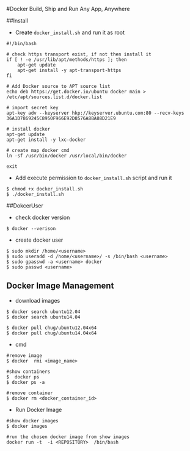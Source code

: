#Docker
Build, Ship and Run Any App, Anywhere

##Install

* Create `docker_install.sh` and run it as root

```
#!/bin/bash

# check https transport exist, if not then install it
if [ ! -e /usr/lib/apt/methods/https ]; then
	apt-get update
	apt-get install -y apt-transport-https
fi

# Add Docker source to APT source list
echo deb https://get.docker.io/ubuntu docker main > /etc/apt/sources.list.d/docker.list

# import secret key
apt-key adv --keyserver hkp://keyserver.ubuntu.com:80 --recv-keys 36A1D7869245C8950F966E92D8576A8BA88D21E9

# install docker
apt-get update
apt-get install -y lxc-docker

# create map docker cmd
ln -sf /usr/bin/docker /usr/local/bin/docker

exit

```

* Add execute permission to `docker_install.sh` script and run it

```
$ chmod +x docker_install.sh
$ ./docker_install.sh
```

##DokcerUser

* check docker version

```
$ docker --verison
```

* create docker user

```
$ sudo mkdir /home/<username>
$ sudo useradd -d /home/<username>/ -s /bin/bash <username>
$ sudo gpasswd -a <username> docker     
$ sudo passwd <username>
```

## Docker Image Management

* download images

```
$ docker search ubuntu12.04
$ docker search ubuntu14.04

$ docker pull chug/ubuntu12.04x64 
$ docker pull chug/ubuntu14.04x64 
```

* cmd

```
#remove image
$ docker  rmi <image_name>

#show containers
$  docker ps
$ docker ps -a

#remove container
$ docker rm <docker_container_id>
```

* Run Docker Image

```
#show docker images 
$ docker images

#run the chosen docker image from show images
docker run -t  -i <REPOSITORY>  /bin/bash

```